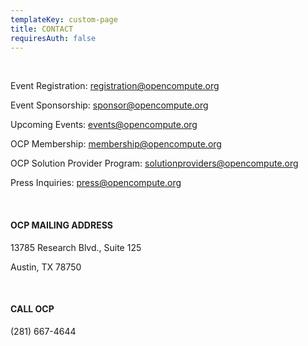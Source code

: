 ```yaml
---
templateKey: custom-page
title: CONTACT
requiresAuth: false
---
```

<br>

Event Registration: [registration@opencompute.org](<>)

Event Sponsorship: [sponsor@opencompute.org](<>)

Upcoming Events: [events@opencompute.org](<>)

OCP Membership: [membership@opencompute.org](<>)

OCP Solution Provider Program: [solutionproviders@opencompute.org](<>)

Press Inquiries: [press@opencompute.org](<>)

<br>

#### **OCP MAILING ADDRESS**

13785 Research Blvd., Suite 125

Austin, TX 78750

<br>



#### CALL OCP

(281) 667-4644